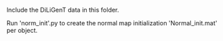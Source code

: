 Include the DiLiGenT data in this folder.

Run 'norm_init'.py to create the normal map initialization 'Normal_init.mat' per object.
